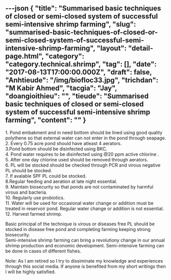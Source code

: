 ---json
{
    "title": "Summarised basic techniques of closed or semi-closed system of successful semi-intensive shrimp farming",
    "slug": "summarised-basic-techniques-of-closed-or-semi-closed-system-of-successful-semi-intensive-shrimp-farming",
    "layout": "detail-page.html",
    "category": "category.technical.shrimp",
    "tag": [],
    "date": "2017-08-13T17:00:00.000Z",
    "draft": false,
    "Anhtieude": "/img/biofloc33.jpg",
    "trichdan": "M Kabir Ahmed",
    "tacgia": "Jay",
    "doangioithieu": "",
    "tieude": "Summarised basic techniques of closed or semi-closed system of successful semi-intensive shrimp farming",
    "__content__": ""
}
---
<p><span style="font-size:14px">1. Pond embakment and in need bottom should be lined using good quality polythene so that external water can not enter in the pond through seapage.<br />
2. Every 0.75 acre pond should have atleast 4 aerators.&nbsp;<br />
3.Pond bottom should be disinfected using BKC.<br />
4. Pond water requires to be disinfected using @20 ppm active chlorine .<br />
5. After one day chlorine used should be removed through aerators.<br />
6. PL will be stocked should be checked through PCR and virous negative PL should be stocked.<br />
7. If avalable SPF PL could be stocked.<br />
8.Regular feeding and aeration at late night essential.&nbsp;<br />
9. Maintain biosecurity so that ponds are not contaminated by harmful virous and bacteria.&nbsp;<br />
10. Regularly use probiotics.<br />
11. Water will be used for occasional water change or addition must be treated in reservoir pond. Regular water change or addition is not essential.<br />
12. Harvest farmed shrimp.</span></p>

<p><span style="font-size:14px">Basic principal of the technique is virous or diseases free PL should be stocked in disease free pond and completing farming keeping strong biosecurity.<br />
Semi-intensive shrimp farming can bring a revolutiony change in our annual shrimp production and economic development. Semi-intensive farming can be done in cases of different fishes.</span></p>

<p><span style="font-size:14px">Note: As I am retired so I try to dissiminate my knowledge and experiences through this social media. If anyone is benefited from my short writings then I will be highly satisfied.</span></p>
